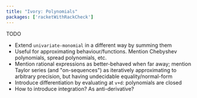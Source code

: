```yaml
---
title: "Ivory: Polynomials"
packages: ['racketWithRackCheck']
---
```

TODO

 - Extend `univariate-monomial` in a different way by summing them
 - Useful for approximating behaviour/functions. Mention Chebyshev polynomials,
   spread polynomials, etc.
 - Mention rational expressions as better-behaved when far away; mention Taylor
   series (and "on-sequences") as iteratively approximating to arbitrary
   precision, but having undecidable equality/normal-form
 - Introduce differentiation by evaluating at `v+d`: polynomials are closed
 - How to introduce integration? As anti-derivative?
